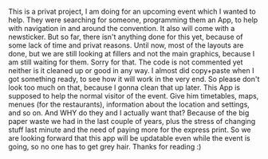This is a privat project, I am doing for an upcoming event which I wanted to help. They were searching for someone, programming them an App, to help with navigation in and around the convention. It also will come with a newsticker. But so far, there isn't anything done for this yet, because of some lack of time and privat reasons.
Until now, most of the layouts are done, but we are still looking at fillers and not the main graphics, because I am still waiting for them. Sorry for that. 
The code is not commented yet neither is it cleaned up or good in any way. I almost did copy+paste when I got something ready, to see how it will work in the very end. So please don't look too much on that, because I gonna clean that up later.
This App is supposed to help the normal visitor of the event. Give him timetables, maps, menues (for the restaurants), information about the location and settings, and so on. 
And WHY do they and I actually want that? Because of the big paper waste we had in the last couple of years, plus the stress of changing stuff last minute and the need of paying more for the express print. So we are looking forward that this app will be updatable even while the event is going, so no one has to get grey hair.
Thanks for reading :)
